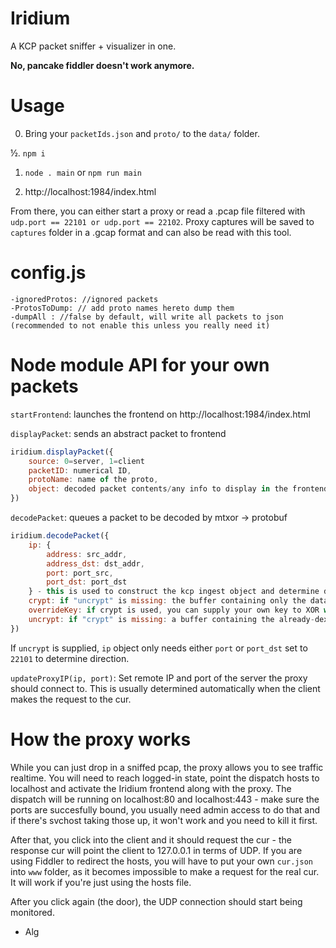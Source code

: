 # Iridium
A KCP packet sniffer + visualizer in one.

**No, pancake fiddler doesn't work anymore.**


# Usage

0. Bring your `packetIds.json` and `proto/` to the `data/` folder.

½. `npm i`

1. `node . main` or `npm run main`

2. http://localhost:1984/index.html

From there, you can either start a proxy or read a .pcap file filtered with `udp.port == 22101 or udp.port == 22102`.
Proxy captures will be saved to `captures` folder in a .gcap format and can also be read with this tool.


# config.js

	-ignoredProtos: //ignored packets
	-ProtosToDump: // add proto names hereto dump them
	-dumpAll : //false by default, will write all packets to json (recommended to not enable this unless you really need it)
# Node module API for your own packets

`startFrontend`: launches the frontend on http://localhost:1984/index.html

`displayPacket`: sends an abstract packet to frontend

```js
iridium.displayPacket({
	source: 0=server, 1=client
	packetID: numerical ID,
	protoName: name of the proto,
	object: decoded packet contents/any info to display in the frontend
})
```

`decodePacket`: queues a packet to be decoded by mtxor -> protobuf

```js
iridium.decodePacket({
	ip: {
		address: src_addr,
		address_dst: dst_addr,
		port: port_src,
		port_dst: port_dst
	} - this is used to construct the kcp ingest object and determine direction
	crypt: if "uncrypt" is missing: the buffer containing only the data bytes of the raw udp packet (usually offset 28),
	overrideKey: if crypt is used, you can supply your own key to XOR with, per-packet. 
	uncrypt: if "crypt" is missing: a buffer containing the already-dexored datagram to feed into protobuf decoder, must start with packet id at offset 2,
})
```

If `uncrypt` is supplied, `ip` object only needs either `port` or `port_dst` set to `22101` to determine direction.

`updateProxyIP(ip, port)`: Set remote IP and port of the server the proxy should connect to. This is usually determined automatically when the client makes the request to the cur.

# How the proxy works

While you can just drop in a sniffed pcap, the proxy allows you to see traffic realtime. You will need to reach logged-in state, point the dispatch hosts to localhost and activate the Iridium frontend along with the proxy. The dispatch will be running on localhost:80 and localhost:443 - make sure the ports are succesfully bound, you usually need admin access to do that and if there's svchost taking those up, it won't work and you need to kill it first.

After that, you click into the client and it should request the cur - the response cur will point the client to 127.0.0.1 in terms of UDP. If you are using Fiddler to redirect the hosts, you will have to put your own `cur.json` into `www` folder, as it becomes impossible to make a request for the real cur. It will work if you're just using the hosts file.

After you click again (the door), the UDP connection should start being monitored.

- Alg
